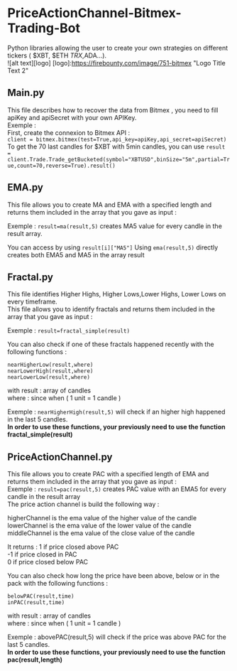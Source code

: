 # PriceActionChannel-Bitmex-Trading-Bot
Python libraries allowing the user to create your own strategies on different tickers ( $XBT, $ETH $TRX,$ADA...).  
![alt text][logo]
[logo]:https://firebounty.com/image/751-bitmex  "Logo Title Text 2"

## Main.py 
This file describes how to recover the data from Bitmex , you need to fill apiKey and apiSecret with your own APIKey.  
Exemple :  
First, create the connexion to Bitmex API :  
`client = bitmex.bitmex(test=True,api_key=apiKey,api_secret=apiSecret)`  
To get the 70 last candles for $XBT with 5min candles, you can use 
`result = client.Trade.Trade_getBucketed(symbol="XBTUSD",binSize="5m",partial=True,count=70,reverse=True).result()`

## EMA.py
This file allows you to create MA and EMA with a specified length and returns them included in the array that you gave as input : 

Exemple : `result=ma(result,5)` creates MA5 value for every candle in the result array.

You can access by using `result[i]["MA5"]`
Using `ema(result,5)` directly creates both EMA5 and MA5 in the array result 

## Fractal.py
This file identifies Higher Highs, Higher Lows,Lower Highs, Lower Lows on every timeframe.  
This file allows you to identify fractals and returns them included in the array that you gave as input :  

Exemple : `result=fractal_simple(result)`

You can also check if one of these fractals happened recently with the following functions :  
```nearHigherHigh(result,where)  
nearHigherLow(result,where)  
nearLowerHigh(result,where)  
nearLowerLow(result,where)
```   
with result : array of candles  
where : since when ( 1 unit = 1 candle )   

Exemple : `nearHigherHigh(result,5)` will check if an higher high happened in the last 5 candles.  
**In order to use these functions, your previously need to use the function fractal_simple(result)**    
## PriceActionChannel.py  
This file allows you to create PAC with a specified length of EMA and returns them included in the array that you gave as input :   
Exemple : `result=pac(result,5)` creates PAC value with an EMA5 for every candle in the result array  
The price action channel is build the following way :   
  
higherChannel is the ema value of the higher value of the candle  
lowerChannel is the ema value of the lower value of the candle  
middleChannel is the ema value of the close value of the candle  
  
It returns : 1 if price closed above PAC  
             -1 if price closed in PAC  
             0 if price closed below PAC  
           
You can also check how long the price have been above, below or in the pack with the following functions : 
```abovePAC(result,time)  
belowPAC(result,time)  
inPAC(result,time)  
```  
with result : array of candles  
where : since when ( 1 unit = 1 candle )  

Exemple : abovePAC(result,5) will check if the price was above PAC for the last 5 candles.  
**In order to use these functions, your previously need to use the function pac(result,length)**  
